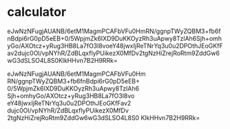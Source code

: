 # calculator
eJwNzNFugjAUANB/6etM1MagmPCAFbVFu0HmRN/ggnpTWyZQBM3+fb6fnBdpi6rG0pD5eEB+0/5WpjmZk6IXD9DuKKOyzRh3uApwy8TzlAh6Sjh+omhyGo/AXOtcz+yRug3HB8La7fO3l8voeY48jwxIjReTNrYq3u0u2DPOthJEoGKfFav2dujc0Ol/vpNYhR/ZdBLqxflyPUikezX0MfDv2tgNzHiZrejRoRtm9ZddGw6wG3dSLSO4L8S0KlkHHvn7B2H9RRk=


eJwNzNFugjAUANB/6etM1MagmPCAFbVFu0Hm
RN/ggnpTWyZQBM3+fb6fnBdpi6rG0pD5eEB+
0/5WpjmZk6IXD9DuKKOyzRh3uApwy8TzlAh6
Sjh+omhyGo/AXOtcz+yRug3HB8La7fO3l8vo
eY48jwxIjReTNrYq3u0u2DPOthJEoGKfFav2
dujc0Ol/vpNYhR/ZdBLqxflyPUikezX0MfDv
2tgNzHiZrejRoRtm9ZddGw6wG3dSLSO4L8S0
KlkHHvn7B2H9RRk=


